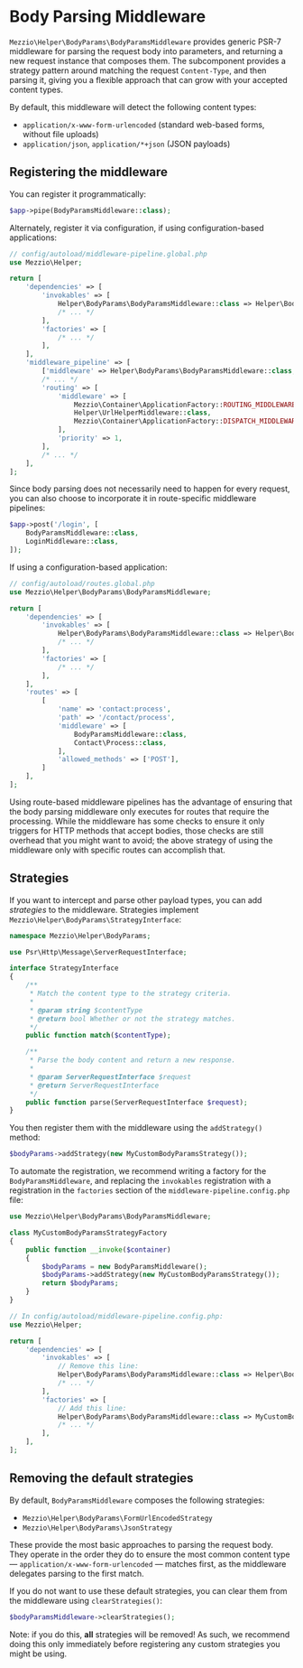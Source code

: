 # Body Parsing Middleware

`Mezzio\Helper\BodyParams\BodyParamsMiddleware` provides generic PSR-7
middleware for parsing the request body into parameters, and returning a new
request instance that composes them. The subcomponent provides a strategy
pattern around matching the request `Content-Type`, and then parsing it, giving
you a flexible approach that can grow with your accepted content types.

By default, this middleware will detect the following content types:

- `application/x-www-form-urlencoded` (standard web-based forms, without file
  uploads)
- `application/json`, `application/*+json` (JSON payloads)

## Registering the middleware

You can register it programmatically:

```php
$app->pipe(BodyParamsMiddleware::class);
```

Alternately, register it via configuration, if using configuration-based applications:

```php
// config/autoload/middleware-pipeline.global.php
use Mezzio\Helper;

return [
    'dependencies' => [
        'invokables' => [
            Helper\BodyParams\BodyParamsMiddleware::class => Helper\BodyParams\BodyParamsMiddleware::class,
            /* ... */
        ],
        'factories' => [
            /* ... */
        ],
    ],
    'middleware_pipeline' => [
        ['middleware' => Helper\BodyParams\BodyParamsMiddleware::class, 'priority' => 100],
        /* ... */
        'routing' => [
            'middleware' => [
                Mezzio\Container\ApplicationFactory::ROUTING_MIDDLEWARE,
                Helper\UrlHelperMiddleware::class,
                Mezzio\Container\ApplicationFactory::DISPATCH_MIDDLEWARE,
            ],
            'priority' => 1,
        ],
        /* ... */
    ],
];
```

Since body parsing does not necessarily need to happen for every request, you
can also choose to incorporate it in route-specific middleware pipelines:

```php
$app->post('/login', [
    BodyParamsMiddleware::class,
    LoginMiddleware::class,
]);
```

If using a configuration-based application:

```php
// config/autoload/routes.global.php
use Mezzio\Helper\BodyParams\BodyParamsMiddleware;

return [
    'dependencies' => [
        'invokables' => [
            Helper\BodyParams\BodyParamsMiddleware::class => Helper\BodyParams\BodyParamsMiddleware::class,
            /* ... */
        ],
        'factories' => [
            /* ... */
        ],
    ],
    'routes' => [
        [
            'name' => 'contact:process',
            'path' => '/contact/process',
            'middleware' => [
                BodyParamsMiddleware::class,
                Contact\Process::class,
            ],
            'allowed_methods' => ['POST'],
        ]
    ],
];
```

Using route-based middleware pipelines has the advantage of ensuring that the
body parsing middleware only executes for routes that require the processing.
While the middleware has some checks to ensure it only triggers for HTTP
methods that accept bodies, those checks are still overhead that you might want
to avoid; the above strategy of using the middleware only with specific routes
can accomplish that.

## Strategies

If you want to intercept and parse other payload types, you can add *strategies*
to the middleware. Strategies implement `Mezzio\Helper\BodyParams\StrategyInterface`:

```php
namespace Mezzio\Helper\BodyParams;

use Psr\Http\Message\ServerRequestInterface;

interface StrategyInterface
{
    /**
     * Match the content type to the strategy criteria.
     *
     * @param string $contentType
     * @return bool Whether or not the strategy matches.
     */
    public function match($contentType);

    /**
     * Parse the body content and return a new response.
     *
     * @param ServerRequestInterface $request
     * @return ServerRequestInterface
     */
    public function parse(ServerRequestInterface $request);
}
```

You then register them with the middleware using the `addStrategy()` method:

```php
$bodyParams->addStrategy(new MyCustomBodyParamsStrategy());
```

To automate the registration, we recommend writing a factory for the
`BodyParamsMiddleware`, and replacing the `invokables` registration with a
registration in the `factories` section of the `middleware-pipeline.config.php`
file:

```php
use Mezzio\Helper\BodyParams\BodyParamsMiddleware;

class MyCustomBodyParamsStrategyFactory
{
    public function __invoke($container)
    {
        $bodyParams = new BodyParamsMiddleware();
        $bodyParams->addStrategy(new MyCustomBodyParamsStrategy());
        return $bodyParams;
    }
}

// In config/autoload/middleware-pipeline.config.php:
use Mezzio\Helper;

return [
    'dependencies' => [
        'invokables' => [
            // Remove this line:
            Helper\BodyParams\BodyParamsMiddleware::class => Helper\BodyParams\BodyParamsMiddleware::class,
            /* ... */
        ],
        'factories' => [
            // Add this line:
            Helper\BodyParams\BodyParamsMiddleware::class => MyCustomBodyParamsStrategyFactory::class,
            /* ... */
        ],
    ],
];
```

## Removing the default strategies

By default, `BodyParamsMiddleware` composes the following strategies:

- `Mezzio\Helper\BodyParams\FormUrlEncodedStrategy`
- `Mezzio\Helper\BodyParams\JsonStrategy`

These provide the most basic approaches to parsing the request body. They
operate in the order they do to ensure the most common content type &mdash;
`application/x-www-form-urlencoded` &mdash; matches first, as the middleware
delegates parsing to the first match.

If you do not want to use these default strategies, you can clear them from the
middleware using `clearStrategies()`:

```php
$bodyParamsMiddleware->clearStrategies();
```

Note: if you do this, **all** strategies will be removed! As such, we recommend
doing this only immediately before registering any custom strategies you might
be using.
